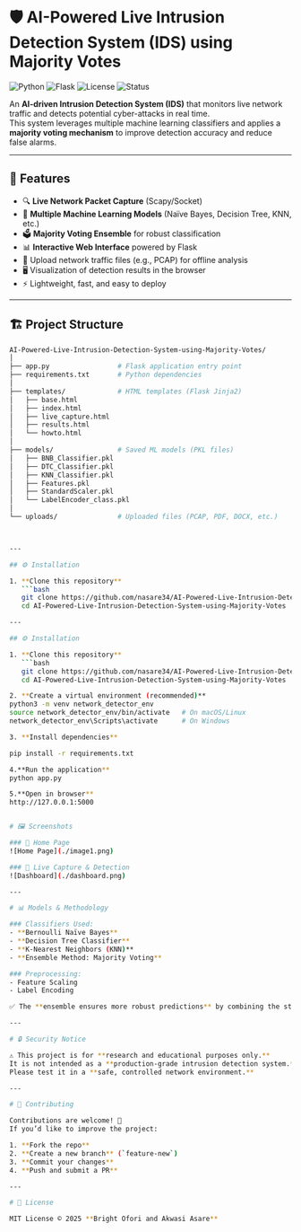# 🛡️ AI-Powered Live Intrusion Detection System (IDS) using Majority Votes

![Python](https://img.shields.io/badge/Python-3.8%2B-blue?logo=python)
![Flask](https://img.shields.io/badge/Flask-Web%20App-lightgrey?logo=flask)
![License](https://img.shields.io/badge/License-MIT-green)
![Status](https://img.shields.io/badge/Status-Research--Prototype-orange)

An **AI-driven Intrusion Detection System (IDS)** that monitors live network traffic and detects potential cyber-attacks in real time.  
This system leverages multiple machine learning classifiers and applies a **majority voting mechanism** to improve detection accuracy and reduce false alarms.  

---

## 🚀 Features

- 🔍 **Live Network Packet Capture** (Scapy/Socket)  
- 🤖 **Multiple Machine Learning Models** (Naïve Bayes, Decision Tree, KNN, etc.)  
- 🗳️ **Majority Voting Ensemble** for robust classification  
- 📊 **Interactive Web Interface** powered by Flask  
- 📂 Upload network traffic files (e.g., PCAP) for offline analysis  
- 🖥️ Visualization of detection results in the browser  
- ⚡ Lightweight, fast, and easy to deploy  

---

## 🏗️ Project Structure

```bash
AI-Powered-Live-Intrusion-Detection-System-using-Majority-Votes/
│
├── app.py                 # Flask application entry point
├── requirements.txt       # Python dependencies
│
├── templates/             # HTML templates (Flask Jinja2)
│   ├── base.html
│   ├── index.html
│   ├── live_capture.html
│   ├── results.html
│   └── howto.html
│
├── models/                # Saved ML models (PKL files)
│   ├── BNB_Classifier.pkl
│   ├── DTC_Classifier.pkl
│   ├── KNN_Classifier.pkl
│   ├── Features.pkl
│   ├── StandardScaler.pkl
│   └── LabelEncoder_class.pkl
│
└── uploads/               # Uploaded files (PCAP, PDF, DOCX, etc.)



---

## ⚙️ Installation

1. **Clone this repository**
   ```bash
   git clone https://github.com/nasare34/AI-Powered-Live-Intrusion-Detection-System-using-Majority-Votes.git
   cd AI-Powered-Live-Intrusion-Detection-System-using-Majority-Votes

---

## ⚙️ Installation

1. **Clone this repository**
   ```bash
   git clone https://github.com/nasare34/AI-Powered-Live-Intrusion-Detection-System-using-Majority-Votes.git
   cd AI-Powered-Live-Intrusion-Detection-System-using-Majority-Votes

2. **Create a virtual environment (recommended)**
python3 -m venv network_detector_env
source network_detector_env/bin/activate   # On macOS/Linux
network_detector_env\Scripts\activate      # On Windows

3. **Install dependencies**

pip install -r requirements.txt

4.**Run the application**
python app.py

5.**Open in browser**
http://127.0.0.1:5000


# 🖼️ Screenshots  

### 🔹 Home Page  
![Home Page](./image1.png)

### 🔹 Live Capture & Detection  
![Dashboard](./dashboard.png)

---

# 📊 Models & Methodology  

### Classifiers Used:
- **Bernoulli Naïve Bayes**  
- **Decision Tree Classifier**  
- **K-Nearest Neighbors (KNN)**  
- **Ensemble Method: Majority Voting**  

### Preprocessing:
- Feature Scaling  
- Label Encoding  

✅ The **ensemble ensures more robust predictions** by combining the strengths of individual models.  

---

# 🔒 Security Notice  

⚠️ This project is for **research and educational purposes only.**  
It is not intended as a **production-grade intrusion detection system.**  
Please test it in a **safe, controlled network environment.**  

---

# 🤝 Contributing  

Contributions are welcome! 🎉  
If you’d like to improve the project:  

1. **Fork the repo**  
2. **Create a new branch** (`feature-new`)  
3. **Commit your changes**  
4. **Push and submit a PR**  

---

# 📜 License  

MIT License © 2025 **Bright Ofori and Akwasi Asare**  



